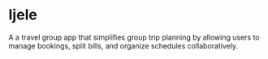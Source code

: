 # Ijele
A a travel group app that simplifies group trip planning by allowing users to manage bookings, split bills, and organize schedules collaboratively. 
